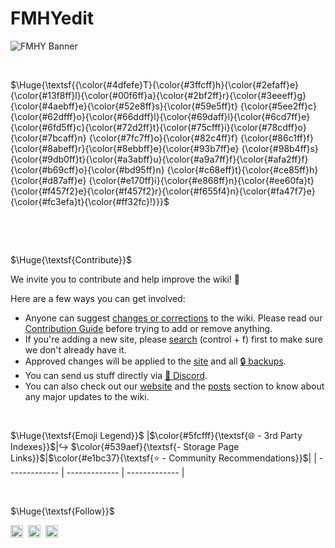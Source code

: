 # FMHYedit

![FMHY Banner](https://small.fileditchstuff.me/s8/fTKNeJbwJkMFkhiHPZN.png)

‎ 
‎


$\Huge{\textsf{{\color{#4dfefe}T}{\color{#3ffcff}h}{\color{#2efaff}e} {\color{#13f8ff}l}{\color{#00f6ff}a}{\color{#2bf2ff}r}{\color{#3eeeff}g}{\color{#4aebff}e}{\color{#52e8ff}s}{\color{#59e5ff}t} {\color{#5ee2ff}c}{\color{#62dfff}o}{\color{#66ddff}l}{\color{#69daff}l}{\color{#6cd7ff}e}{\color{#6fd5ff}c}{\color{#72d2ff}t}{\color{#75cfff}i}{\color{#78cdff}o}{\color{#7bcaff}n} {\color{#7fc7ff}o}{\color{#82c4ff}f} {\color{#86c1ff}f}{\color{#8abeff}r}{\color{#8ebbff}e}{\color{#93b7ff}e} {\color{#98b4ff}s}{\color{#9db0ff}t}{\color{#a3abff}u}{\color{#a9a7ff}f}{\color{#afa2ff}f} {\color{#b69cff}o}{\color{#bd95ff}n} {\color{#c68eff}t}{\color{#ce85ff}h}{\color{#d87aff}e} {\color{#e170ff}i}{\color{#e868ff}n}{\color{#ee60fa}t}{\color{#f457f2}e}{\color{#f457f2}r}{\color{#f655f4}n}{\color{#fa47f7}e}{\color{#fc3efa}t}{\color{#ff32fc}!}}}$‎

 
‎ 
 
‎ 


$\Huge{\textsf{Contribute}}$

We invite you to contribute and help improve the wiki! 💙

Here are a few ways you can get involved:

* Anyone can suggest [changes or corrections](https://rentry.org/fmhyedit) to the wiki. Please read our [Contribution Guide](https://rentry.co/Contrib-Guide) before trying to add or remove anything.
* If you're adding a new site, please [search](https://raw.githubusercontent.com/fmhy/FMHYedit/main/single-page) (control + f) first to make sure we don't already have it.
* Approved changes will be applied to the [site](https://fmhy.net) and all [🔒 backups](https://github.com/fmhy/FMHY/wiki/Backups).
* You can send us stuff directly via [💬 Discord](https://discord.gg/5W9QJKuPkD).
‎ 
* You can also check out our [website](https://fmhy.net) and the [posts](https://fmhy.net/posts) section to know about any major updates to the wiki.

‎ 
‎ 

$\Huge{\textsf{Emoji Legend}}$
|$\color{#5fcfff}{\textsf{🌐 - 3rd Party Indexes}}$|↪️ $\color{#539aef}{\textsf{- Storage Page Links}}$|$\color{#e1bc37}{\textsf{⭐ - Community Recommendations}}$| 
| ------------- | ------------- | ------------- |

‎ 
‎ 

$\Huge{\textsf{Follow}}$
<p valign="center">
  <a href="https://discord.gg/Stz6y6NgNg"><img width="20px" src="./assets/discord.svg" alt="Discord"></a>&nbsp;&nbsp;<a href="https://github.com/fmhy"><img width="20px" src="./assets/github.svg" alt="GitHub"></a>&nbsp;&nbsp;<a href="https://social.fmhy.net/@fmhy"><img width="20px" src="./assets/firefish.svg" alt="Firefish"></a>
</p>
